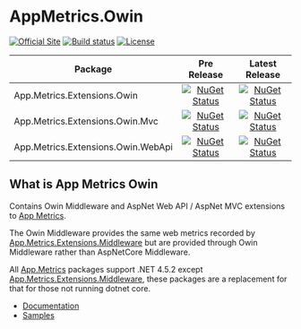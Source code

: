 # AppMetrics.Owin

[![Official Site](https://img.shields.io/badge/site-appmetrics-blue.svg)](https://alhardy.github.io/app-metrics-docs/getting-started/intro.html) [![Build status](https://ci.appveyor.com/api/projects/status/fulrp1f16fj7eudb?svg=true)](https://ci.appveyor.com/project/alhardy/appmetrics/branch/master) [![License](https://img.shields.io/badge/License-Apache%202.0-blue.svg)](https://opensource.org/licenses/Apache-2.0)

|Package|Pre Release|Latest Release|
|------|:--------:|:--------:|
|App.Metrics.Extensions.Owin|[![NuGet Status](https://img.shields.io/nuget/vpre/App.Metrics.Extensions.Owin.svg)](https://www.nuget.org/packages/App.Metrics.Extensions.Owin/)|[![NuGet Status](https://img.shields.io/nuget/v/App.Metrics.Extensions.Owin.svg)](https://www.nuget.org/packages/App.Metrics.Extensions.Owin/)
|App.Metrics.Extensions.Owin.Mvc|[![NuGet Status](https://img.shields.io/nuget/vpre/App.Metrics.Extensions.Owin.Mvc.svg)](https://www.nuget.org/packages/App.Metrics.Extensions.Owin.Mvc/)|[![NuGet Status](https://img.shields.io/nuget/v/App.Metrics.Extensions.Owin.Mvc.svg)](https://www.nuget.org/packages/App.Metrics.Extensions.Owin.Mvc/)
|App.Metrics.Extensions.Owin.WebApi|[![NuGet Status](https://img.shields.io/nuget/vpre/App.Metrics.Extensions.Owin.WebApi.svg)](https://www.nuget.org/packages/App.Metrics.Extensions.Owin.WebApi)|[![NuGet Status](https://img.shields.io/nuget/v/App.Metrics.Extensions.Owin.WebApi.svg)](https://www.nuget.org/packages/App.Metrics.Extensions.Owin.WebApi)

## What is App Metrics Owin

Contains Owin Middleware and AspNet Web API / AspNet MVC extensions to [App Metrics](https://github.com/alhardy/AppMetrics).

The Owin Middleware provides the same web metrics recorded by [App.Metrics.Extensions.Middleware](https://www.nuget.org/packages/App.Metrics.Extensions.Middleware/) but are provided through Owin Middleware rather than AspNetCore Middleware.

All [App.Metrics](https://github.com/alhardy/AppMetrics) packages support .NET 4.5.2 except [App.Metrics.Extensions.Middleware](https://www.nuget.org/packages/App.Metrics.Extensions.Middleware/), these packages are a replacement for that for those not running dotnet core.

- [Documentation](https://alhardy.github.io/app-metrics-docs/)
- [Samples](https://github.com/alhardy/AppMetrics.Samples)

